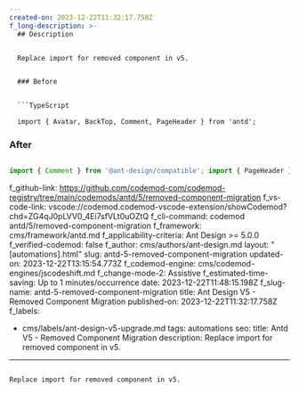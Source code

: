 ```yaml
---
created-on: 2023-12-22T11:32:17.758Z
f_long-description: >-
  ## Description


  Replace import for removed component in v5.


  ### Before


  ```TypeScript

  import { Avatar, BackTop, Comment, PageHeader } from 'antd';

  ```


  ### After


  ```TypeScript

  import { Comment } from '@ant-design/compatible'; import { PageHeader } from '@ant-design/pro-layout'; import { Avatar, FloatButton } from 'antd';

  ```
f_github-link: https://github.com/codemod-com/codemod-registry/tree/main/codemods/antd/5/removed-component-migration
f_vs-code-link: vscode://codemod.codemod-vscode-extension/showCodemod?chd=ZG4qJ0pLVV0_4Ei7sfVLt0uOZtQ
f_cli-command: codemod antd/5/removed-component-migration
f_framework: cms/framework/antd.md
f_applicability-criteria: Ant Design >= 5.0.0
f_verified-codemod: false
f_author: cms/authors/ant-design.md
layout: "[automations].html"
slug: antd-5-removed-component-migration
updated-on: 2023-12-22T13:15:54.773Z
f_codemod-engine: cms/codemod-engines/jscodeshift.md
f_change-mode-2: Assistive
f_estimated-time-saving: Up to 1 minutes/occurrence
date: 2023-12-22T11:48:15.198Z
f_slug-name: antd-5-removed-component-migration
title: Ant Design V5 - Removed Component Migration
published-on: 2023-12-22T11:32:17.758Z
f_labels:
  - cms/labels/ant-design-v5-upgrade.md
tags: automations
seo:
  title: Antd V5 - Removed Component Migration
  description: Replace import for removed component in v5.
---
```

Replace import for removed component in v5.
